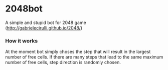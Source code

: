 2048bot
=======

A simple and stupid bot for 2048 game (http://gabrielecirulli.github.io/2048/)

### How it works

At the moment bot simply choses the step that will result in the
largest number of free cells. If there are many steps that lead to the
same maximum number of free cells, step direction is randomly chosen.
